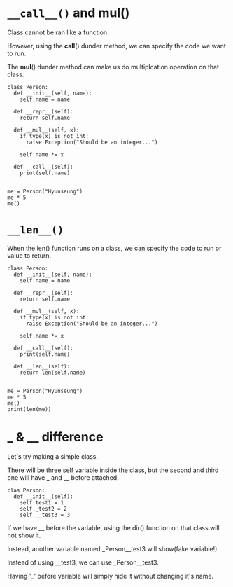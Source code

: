 # `__call__()` and __mul__()

Class cannot be ran like a function.

However, using the __call__() dunder method, we can specify the code we want to run.

The __mul__() dunder method can make us do multiplcation operation on that class.

```
class Person:
  def __init__(self, name):
    self.name = name

  def __repr__(self):
    return self.name

  def __mul__(self, x):
    if type(x) is not int:
      raise Exception("Should be an integer...")

    self.name *= x

  def __call__(self):
    print(self.name)


me = Person("Hyunseung")
me * 5
me()
```

# `__len__()`

When the len() function runs on a class, we can specify the code to run or value to return.

```
class Person:
  def __init__(self, name):
    self.name = name

  def __repr__(self):
    return self.name

  def __mul__(self, x):
    if type(x) is not int:
      raise Exception("Should be an integer...")

    self.name *= x

  def __call__(self):
    print(self.name)

  def __len__(self):
    return len(self.name)


me = Person("Hyunseung")
me * 5
me()
print(len(me))
```

# \_ & \_\_ difference

Let's try making a simple class.

There will be three self variable inside the class, but the second and third one will have _ and __ before attached.

```
clas Person:
  def __init__(self):
    self.test1 = 1
    self._test2 = 2
    self.__test3 = 3
```

If we have __ before the variable, using the dir() function on that class will not show it.

Instead, another variable named _Person__test3 will show(fake variable!).

Instead of using __test3, we can use _Person__test3.

Having '_' before variable will simply hide it without changing it's name.
